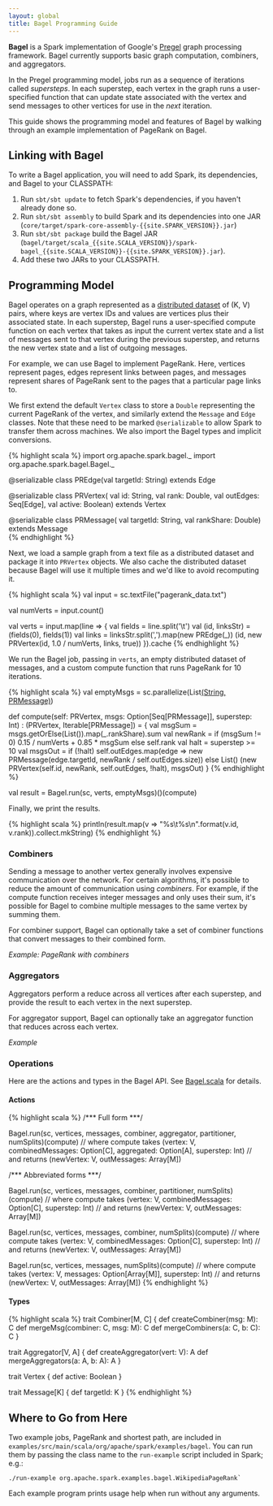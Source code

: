 ```yaml
---
layout: global
title: Bagel Programming Guide
---
```


**Bagel** is a Spark implementation of Google's [Pregel](http://portal.acm.org/citation.cfm?id=1807184) graph processing framework. Bagel currently supports basic graph computation, combiners, and aggregators.

In the Pregel programming model, jobs run as a sequence of iterations called _supersteps_. In each superstep, each vertex in the graph runs a user-specified function that can update state associated with the vertex and send messages to other vertices for use in the *next* iteration.

This guide shows the programming model and features of Bagel by walking through an example implementation of PageRank on Bagel.

## Linking with Bagel

To write a Bagel application, you will need to add Spark, its dependencies, and Bagel to your CLASSPATH:

1. Run `sbt/sbt update` to fetch Spark's dependencies, if you haven't already done so.
2. Run `sbt/sbt assembly` to build Spark and its dependencies into one JAR (`core/target/spark-core-assembly-{{site.SPARK_VERSION}}.jar`) 
3. Run `sbt/sbt package` build the Bagel JAR (`bagel/target/scala_{{site.SCALA_VERSION}}/spark-bagel_{{site.SCALA_VERSION}}-{{site.SPARK_VERSION}}.jar`).
4. Add these two JARs to your CLASSPATH.

## Programming Model

Bagel operates on a graph represented as a [distributed dataset](scala-programming-guide.html) of (K, V) pairs, where keys are vertex IDs and values are vertices plus their associated state. In each superstep, Bagel runs a user-specified compute function on each vertex that takes as input the current vertex state and a list of messages sent to that vertex during the previous superstep, and returns the new vertex state and a list of outgoing messages.

For example, we can use Bagel to implement PageRank. Here, vertices represent pages, edges represent links between pages, and messages represent shares of PageRank sent to the pages that a particular page links to. 

We first extend the default `Vertex` class to store a `Double`
representing the current PageRank of the vertex, and similarly extend
the `Message` and `Edge` classes. Note that these need to be marked `@serializable` to allow Spark to transfer them across machines. We also import the Bagel types and implicit conversions.

{% highlight scala %}
import org.apache.spark.bagel._
import org.apache.spark.bagel.Bagel._

@serializable class PREdge(val targetId: String) extends Edge

@serializable class PRVertex(
  val id: String, val rank: Double, val outEdges: Seq[Edge],
  val active: Boolean) extends Vertex

@serializable class PRMessage(
  val targetId: String, val rankShare: Double) extends Message             
{% endhighlight %}

Next, we load a sample graph from a text file as a distributed dataset and package it into `PRVertex` objects. We also cache the distributed dataset because Bagel will use it multiple times and we'd like to avoid recomputing it.

{% highlight scala %}
val input = sc.textFile("pagerank_data.txt")

val numVerts = input.count()

val verts = input.map(line => {
  val fields = line.split('\t')
  val (id, linksStr) = (fields(0), fields(1))
    val links = linksStr.split(',').map(new PREdge(_))
  (id, new PRVertex(id, 1.0 / numVerts, links, true))
}).cache
{% endhighlight %}

We run the Bagel job, passing in `verts`, an empty distributed dataset of messages, and a custom compute function that runs PageRank for 10 iterations.

{% highlight scala %}
val emptyMsgs = sc.parallelize(List[(String, PRMessage)]())

def compute(self: PRVertex, msgs: Option[Seq[PRMessage]], superstep: Int)
: (PRVertex, Iterable[PRMessage]) = {
  val msgSum = msgs.getOrElse(List()).map(_.rankShare).sum
    val newRank =
      if (msgSum != 0)
        0.15 / numVerts + 0.85 * msgSum
      else
        self.rank
    val halt = superstep >= 10
    val msgsOut =
      if (!halt)
        self.outEdges.map(edge =>
          new PRMessage(edge.targetId, newRank / self.outEdges.size))
      else
        List()
    (new PRVertex(self.id, newRank, self.outEdges, !halt), msgsOut)
}
{% endhighlight %}

val result = Bagel.run(sc, verts, emptyMsgs)()(compute)

Finally, we print the results.

{% highlight scala %}
println(result.map(v => "%s\t%s\n".format(v.id, v.rank)).collect.mkString)
{% endhighlight %}

### Combiners

Sending a message to another vertex generally involves expensive communication over the network. For certain algorithms, it's possible to reduce the amount of communication using _combiners_. For example, if the compute function receives integer messages and only uses their sum, it's possible for Bagel to combine multiple messages to the same vertex by summing them.

For combiner support, Bagel can optionally take a set of combiner functions that convert messages to their combined form.

_Example: PageRank with combiners_

### Aggregators

Aggregators perform a reduce across all vertices after each superstep, and provide the result to each vertex in the next superstep.

For aggregator support, Bagel can optionally take an aggregator function that reduces across each vertex.

_Example_

### Operations

Here are the actions and types in the Bagel API. See [Bagel.scala](https://github.com/apache/incubator-spark/blob/master/bagel/src/main/scala/spark/bagel/Bagel.scala) for details.

#### Actions

{% highlight scala %}
/*** Full form ***/

Bagel.run(sc, vertices, messages, combiner, aggregator, partitioner, numSplits)(compute)
// where compute takes (vertex: V, combinedMessages: Option[C], aggregated: Option[A], superstep: Int) 
// and returns (newVertex: V, outMessages: Array[M])

/*** Abbreviated forms ***/

Bagel.run(sc, vertices, messages, combiner, partitioner, numSplits)(compute)
// where compute takes (vertex: V, combinedMessages: Option[C], superstep: Int)
// and returns (newVertex: V, outMessages: Array[M])

Bagel.run(sc, vertices, messages, combiner, numSplits)(compute)
// where compute takes (vertex: V, combinedMessages: Option[C], superstep: Int) 
// and returns (newVertex: V, outMessages: Array[M])

Bagel.run(sc, vertices, messages, numSplits)(compute)
// where compute takes (vertex: V, messages: Option[Array[M]], superstep: Int)
// and returns (newVertex: V, outMessages: Array[M])
{% endhighlight %}

#### Types

{% highlight scala %}
trait Combiner[M, C] {
  def createCombiner(msg: M): C
  def mergeMsg(combiner: C, msg: M): C
  def mergeCombiners(a: C, b: C): C
}

trait Aggregator[V, A] {
  def createAggregator(vert: V): A
  def mergeAggregators(a: A, b: A): A
}

trait Vertex {
  def active: Boolean
}

trait Message[K] {
  def targetId: K
}
{% endhighlight %}

## Where to Go from Here

Two example jobs, PageRank and shortest path, are included in `examples/src/main/scala/org/apache/spark/examples/bagel`. You can run them by passing the class name to the `run-example` script included in Spark; e.g.:

    ./run-example org.apache.spark.examples.bagel.WikipediaPageRank`

Each example program prints usage help when run without any arguments.
